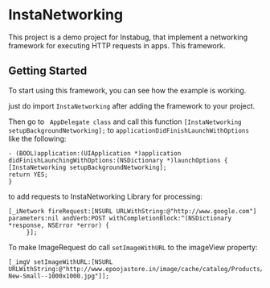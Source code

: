 # InstaNetworking

This project is a demo project for Instabug, that implement a networking framework for executing HTTP requests in apps. This framework.

## Getting Started

To start using this framework, you can see how the example is working.

just do import ``` InstaNetworking ``` after adding the framework to your project.

Then go to ``` AppDelegate class``` and call this function ``` [InstaNetworking setupBackgroundNetworking]; ``` to ``` applicationDidFinishLaunchWithOptions ``` like the following:
```
- (BOOL)application:(UIApplication *)application didFinishLaunchingWithOptions:(NSDictionary *)launchOptions {
[InstaNetworking setupBackgroundNetworking];
return YES;
}
```
to add requests to InstaNetworking Library for processing:

```
[_iNetwork fireRequest:[NSURL URLWithString:@"http://www.google.com"] parameters:nil andVerb:POST withCompletionBlock:^(NSDictionary *response, NSError *error) {
     }];
```

To make ImageRequest do call ``` setImageWithURL ``` to the imageView property:

```
[_imgV setImageWithURL:[NSURL URLWithString:@"http://www.epoojastore.in/image/cache/catalog/Products/Mats-New-Small--1000x1000.jpg"]];
```